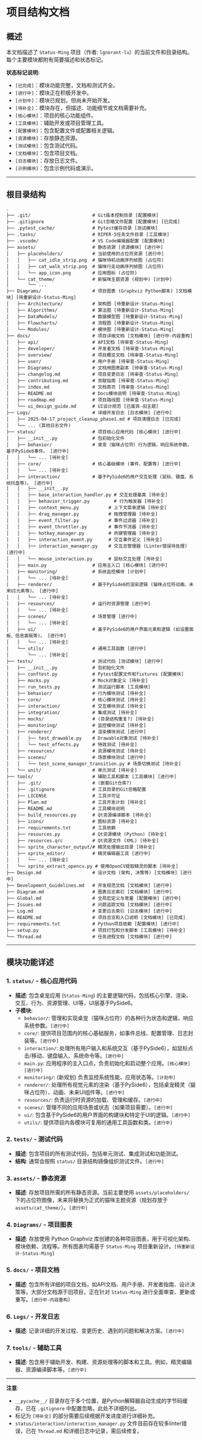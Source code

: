 # 项目结构文档

## 概述
本文档描述了 `Status-Ming` 项目（作者: `lgnorant-lu`）的当前文件和目录结构。每个主要模块都附有简要描述和状态标记。

**状态标记说明:**
- `[已完成]`：模块功能完整，文档和测试齐全。
- `[进行中]`：模块正在积极开发中。
- `[计划中]`：模块已规划，但尚未开始开发。
- `[待补全]`：模块存在，但描述、功能细节或文档需要补充。
- `[核心模块]`：项目的核心功能组件。
- `[工具模块]`：辅助开发或项目管理工具。
- `[配置模块]`：包含配置文件或配置相关逻辑。
- `[资源模块]`：存放静态资源。
- `[测试模块]`：包含测试代码。
- `[文档模块]`：包含项目文档。
- `[日志模块]`：存放日志文件。
- `[示例模块]`：包含示例代码或演示。

---

## 根目录结构

```
.
├── .git/                       # Git版本控制目录 [配置模块]
├── .gitignore                  # Git忽略文件配置 [配置模块] [已完成]
├── .pytest_cache/              # Pytest缓存目录 [测试模块]
├── .tasks/                     # RIPER-5任务文件目录 [工具模块]
├── .vscode/                    # VS Code编辑器配置 [配置模块]
├── assets/                     # 静态资源 [资源模块] [进行中]
│   ├── placeholders/           # 当前使用的占位符资源 [进行中]
│   │   ├── cat_idle_strip.png  # 猫咪待机动画序列帧图 (占位符)
│   │   ├── cat_walk_strip.png  # 猫咪行走动画序列帧图 (占位符)
│   │   └── app_icon.png        # 应用图标 (占位符)
│   └── cat_theme/              # 新猫咪主题资源 (规划中) [计划中]
│       └── ... 
├── Diagrams/                   # 项目图表 (Graphviz Python脚本) [文档模块] [待重新设计-Status-Ming]
│   ├── Architecture/           # 架构图 [待重新设计-Status-Ming]
│   ├── Algorithms/             # 算法图 [待重新设计-Status-Ming]
│   ├── DataModels/             # 数据模型图 [待重新设计-Status-Ming]
│   ├── Flowcharts/             # 流程图 [待重新设计-Status-Ming]
│   └── Modules/                # 模块图 [待重新设计-Status-Ming]
├── docs/                       # 项目详细文档 [文档模块] [进行中-内容重构]
│   ├── api/                    # API文档 [待审查-Status-Ming]
│   ├── developer/              # 开发者文档 [待审查-Status-Ming]
│   ├── overview/               # 项目概览文档 [待审查-Status-Ming]
│   ├── user/                   # 用户手册 [待审查-Status-Ming]
│   ├── Diagrams/               # 文档用图表副本 [待审查-Status-Ming]
│   ├── changelog.md            # 项目变更日志 [待审查-Status-Ming]
│   ├── contributing.md         # 贡献指南 [待审查-Status-Ming]
│   ├── index.md                # 文档首页 [待审查-Status-Ming]
│   ├── README.md               # Docs模块说明 [待审查-Status-Ming]
│   ├── roadmap.md              # 项目路线图 [待审查-Status-Ming]
│   └── ui_design_guide.md      # UI设计规范 [已废弃-旧主题]
├── Logs/                       # 详细开发日志 [日志模块] [进行中]
│   ├── 2025-04-17_project_cleanup_phase1.md # 项目清理日志 [已完成]
│   └── ... (其他日志文件)
├── status/                     # 项目核心应用代码 [核心模块] [进行中]
│   ├── __init__.py             # 包初始化文件
│   ├── behavior/               # 桌宠（猫咪占位符）行为逻辑，响应系统参数，基于PySide6事件。 [进行中]
│   │   └── ... [待补全]
│   ├── core/                   # 核心基础模块 (事件、配置等) [进行中]
│   │   └── ... [待补全]
│   ├── interaction/            # 基于PySide6的用户交互处理 (鼠标、键盘、系统托盘等)。 [进行中]
│   │   ├── __init__.py
│   │   ├── base_interaction_handler.py # 交互处理基类 [待补全]
│   │   ├── behavior_trigger.py         # 行为触发器 [待补全]
│   │   ├── context_menu.py           # 上下文菜单逻辑 [待补全]
│   │   ├── drag_manager.py           # 拖拽管理器 [待补全]
│   │   ├── event_filter.py           # 事件过滤器 [待补全]
│   │   ├── event_throttler.py        # 事件节流器 [待补全]
│   │   ├── hotkey_manager.py         # 热键管理器 [待补全]
│   │   ├── interaction_event.py      # 交互事件定义 [待补全]
│   │   ├── interaction_manager.py    # 交互总管理器 (Linter错误待处理) [进行中]
│   │   └── mouse_interaction.py      # 鼠标交互处理 [待补全]
│   ├── main.py                 # 应用主入口 [核心模块] [进行中]
│   ├── monitoring/             # 系统监控模块 [计划中]
│   │   └── ... [待补全]
│   ├── renderer/               # 基于PySide6的渲染逻辑 (猫咪占位符动画、未来UI元素等)。 [进行中]
│   │   └── ... [待补全]
│   ├── resources/              # 运行时资源管理 [进行中]
│   │   └── ... [待补全]
│   ├── scenes/                 # 场景管理 [进行中]
│   │   └── ... [待补全]
│   ├── ui/                     # 基于PySide6的用户界面元素和逻辑 (如设置面板、信息面板等)。 [进行中]
│   │   └── ... [待补全]
│   └── utils/                  # 通用工具函数 [进行中]
│       └── ... [待补全]
├── tests/                      # 测试代码 [测试模块] [进行中]
│   ├── __init__.py             # 包初始化文件
│   ├── conftest.py             # Pytest配置文件和fixtures [配置模块]
│   ├── mocks.py                # Mock对象定义 [待补全]
│   ├── run_tests.py            # 测试运行脚本 [工具模块]
│   ├── behavior/               # 行为模块测试 [待补全]
│   ├── core/                   # 核心模块测试 [待补全]
│   ├── interaction/            # 交互模块测试 [待补全]
│   ├── integration/            # 集成测试 [待补全]
│   ├── mocks/                  # (目录结构重复?) [待补全]
│   ├── monitoring/             # 监控模块测试 [待补全]
│   ├── renderer/               # 渲染模块测试 [进行中]
│   │   ├── test_drawable.py    # Drawable对象测试 [待补全]
│   │   └── test_effects.py     # 特效测试 [待补全]
│   ├── resources/              # 资源模块测试 [待补全]
│   ├── scenes/                 # 场景模块测试 [进行中]
│   │   └── test_scene_manager_transition.py # 场景切换测试 [待补全]
│   └── unit/                   # 单元测试 [待补全]
├── tools/                      # 辅助工具和脚本 [工具模块] [进行中]
│   ├── .git/                   # (嵌套Git仓库?)
│   ├── .gitignore              # 工具目录的Git忽略配置
│   ├── LICENSE                 # 工具许可证
│   ├── Plan.md                 # 工具开发计划 [待补全]
│   ├── README.md               # 工具模块说明
│   ├── build_resources.py      # Qt资源编译脚本 [待补全]
│   ├── icons/                  # 图标资源 [待补全]
│   ├── requirements.txt        # 工具依赖
│   ├── resources.py            # Qt资源模块 (Python) [待补全]
│   ├── resources.qrc           # Qt资源文件 (XML) [待补全]
│   ├── sprite_character_output/# 精灵处理输出目录 [待补全]
│   ├── sprite_editor/          # 精灵编辑器工具 [进行中]
│   │   └── ... [待补全]
│   └── sprite_extract_opencv.py # 使用OpenCV提取精灵的脚本 [待补全]
├── Design.md                   # 设计文档 (架构, 决策等) [文档模块] [进行中]
├── Development_Guidelines.md   # 开发规范文档 [文档模块] [进行中]
├── Diagram.md                  # 图表日志索引 [文档模块] [进行中]
├── Global.md                   # 全局宏定义与常量 [配置模块] [进行中]
├── Issues.md                   # 问题追踪文档 [文档模块] [进行中]
├── Log.md                      # 变更日志索引 [日志模块] [进行中]
├── README.md                   # 项目总览和入口说明 [文档模块] [已完成]
├── requirements.txt            # Python项目依赖 [配置模块] [进行中]
├── setup.py                    # 项目打包和分发脚本 [工具模块] [待补全]
└── Thread.md                   # 任务进程文档 [文档模块] [进行中]
```

---

## 模块功能详述

### 1. `status/` - 核心应用代码
- **描述**: 包含桌宠应用 (`Status-Ming`) 的主要逻辑代码，包括核心引擎、渲染、交互、行为、资源管理、UI等，UI层基于PySide6。
- **子模块**:
    - `behavior/`: 管理和实现桌宠（猫咪占位符）的各种行为状态和逻辑，响应系统参数。`[进行中]`
    - `core/`: 提供项目范围内的核心基础服务，如事件总线、配置管理、日志封装等。`[进行中]`
    - `interaction/`: 处理所有用户输入和系统交互（基于PySide6），如鼠标点击/移动、键盘输入、系统命令等。`[进行中]`
    - `main.py`: 应用程序的主入口点，负责初始化和启动整个应用。`[核心模块] [进行中]`
    - `monitoring/`: (新规划) 负责监控系统性能、应用状态等。`[计划中]`
    - `renderer/`: 处理所有视觉元素的渲染（基于PySide6），包括桌宠精灵（猫咪占位符）、动画、未来UI组件等。`[进行中]`
    - `resources/`: 负责运行时资源的加载、管理和缓存。`[进行中]`
    - `scenes/`: 管理不同的应用场景或状态（如果项目需要）。`[进行中]`
    - `ui/`: 包含基于PySide6的用户界面的构建块和特定于UI的逻辑。`[进行中]`
    - `utils/`: 提供项目内各模块可复用的通用工具函数和类。`[进行中]`

### 2. `tests/` - 测试代码
- **描述**: 包含项目的所有测试代码，包括单元测试、集成测试和功能测试。
- **结构**: 通常会按照 `status/` 目录结构镜像组织测试文件。`[进行中]`

### 3. `assets/` - 静态资源
- **描述**: 存放项目所需的所有静态资源。当前主要使用 `assets/placeholders/` 下的占位符图像，未来将替换为正式的猫咪主题资源（规划存放于 `assets/cat_theme/`）。`[进行中]`

### 4. `Diagrams/` - 项目图表
- **描述**: 存放使用 Python Graphviz 库创建的各种项目图表，用于可视化架构、模块依赖、流程等。所有图表均需基于 `Status-Ming` 项目重新设计。`[待重新设计-Status-Ming]`

### 5. `docs/` - 项目文档
- **描述**: 包含所有详细的项目文档，如API文档、用户手册、开发者指南、设计决策等。大部分文档源于旧项目，正在针对 `Status-Ming` 进行全面审查、更新或重写。`[进行中-内容重构]`

### 6. `Logs/` - 开发日志
- **描述**: 记录详细的开发过程、变更历史、遇到的问题和解决方案。`[进行中]`

### 7. `tools/` - 辅助工具
- **描述**: 包含用于辅助开发、构建、资源处理等的脚本和工具。例如，精灵编辑器、资源编译脚本等。`[进行中]`

---
**注意**:
- `__pycache__/` 目录存在于多个位置，是Python解释器自动生成的字节码缓存，已在 `.gitignore` 中配置忽略，此处不详细列出。
- 标记为 `[待补全]` 的部分需要后续根据开发进度进行详细补充。
- `status/interaction/interaction_manager.py` 文件目前存在较多linter错误，已在 `Thread.md` 和详细日志中记录，需后续修复。